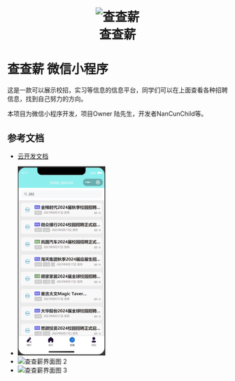 <h1 align="center">
  <img src="https://github.com/NanCunChild/IMGS/ChaChaXin/LOGO.png" alt="查查薪" width="200">
  <br>查查薪<br>
</h1>

# 查查薪 微信小程序
这是一款可以展示校招，实习等信息的信息平台，同学们可以在上面查看各种招聘信息，找到自己努力的方向。

本项目为微信小程序开发，项目Owner 陆先生，开发者NanCunChild等。


## 参考文档

- [云开发文档](https://developers.weixin.qq.com/miniprogram/dev/wxcloud/basis/getting-started.html)

- <img src="https://github.com/NanCunChild/IMGS/blob/main/ChaChaXin/1.png" alt="查查薪界面图 1" width="200">
- <img src="https://github.com/NanCunChild/IMGS/ChaChaXin/2.png" alt="查查薪界面图 2" width="200">
- <img src="https://github.com/NanCunChild/IMGS/ChaChaXin/3.png" alt="查查薪界面图 3" width="200">

